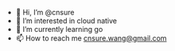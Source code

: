 - 👋 Hi, I’m @cnsure
- 👀 I’m interested in cloud native
- 🌱 I’m currently learning go
- 📫 How to reach me cnsure.wang@gmail.com

<!---
cnsure/cnsure is a ✨ special ✨ repository because its `README.md` (this file) appears on your GitHub profile.
You can click the Preview link to take a look at your changes.
--->
